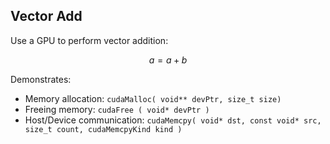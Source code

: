 ## Vector Add

Use a GPU to perform vector addition:
```math
a = a + b
```

Demonstrates:
* Memory allocation: `cudaMalloc( void** devPtr, size_t size)`
* Freeing memory: `cudaFree ( void* devPtr )`
* Host/Device communication: `cudaMemcpy( void* dst, const void* src, size_t count, cudaMemcpyKind kind )`
